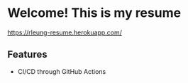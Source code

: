 # Welcome! This is my resume

https://rleung-resume.herokuapp.com/

## Features
* CI/CD through GitHub Actions
